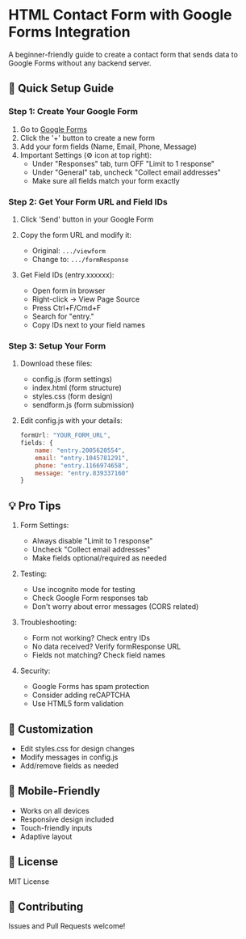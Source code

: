 # HTML Contact Form with Google Forms Integration
A beginner-friendly guide to create a contact form that sends data to Google Forms without any backend server.

## 🚀 Quick Setup Guide

### Step 1: Create Your Google Form
1. Go to [Google Forms](https://forms.google.com)
2. Click the '+' button to create a new form
3. Add your form fields (Name, Email, Phone, Message)
4. Important Settings (⚙️ icon at top right):
   - Under "Responses" tab, turn OFF "Limit to 1 response"
   - Under "General" tab, uncheck "Collect email addresses"
   - Make sure all fields match your form exactly

### Step 2: Get Your Form URL and Field IDs
1. Click 'Send' button in your Google Form
2. Copy the form URL and modify it:
   - Original: `.../viewform`
   - Change to: `.../formResponse`

3. Get Field IDs (entry.xxxxxx):
   - Open form in browser
   - Right-click → View Page Source
   - Press Ctrl+F/Cmd+F
   - Search for "entry."
   - Copy IDs next to your field names

### Step 3: Setup Your Form
1. Download these files:
   - config.js (form settings)
   - index.html (form structure)
   - styles.css (form design)
   - sendform.js (form submission)

2. Edit config.js with your details:
   ```javascript
   formUrl: "YOUR_FORM_URL",
   fields: {
       name: "entry.2005620554",
       email: "entry.1045781291",
       phone: "entry.1166974658",
       message: "entry.839337160"
   }
   ```

## 💡 Pro Tips
1. Form Settings:
   - Always disable "Limit to 1 response"
   - Uncheck "Collect email addresses"
   - Make fields optional/required as needed

2. Testing:
   - Use incognito mode for testing
   - Check Google Form responses tab
   - Don't worry about error messages (CORS related)

3. Troubleshooting:
   - Form not working? Check entry IDs
   - No data received? Verify formResponse URL
   - Fields not matching? Check field names

4. Security:
   - Google Forms has spam protection
   - Consider adding reCAPTCHA
   - Use HTML5 form validation

## 🎨 Customization
- Edit styles.css for design changes
- Modify messages in config.js
- Add/remove fields as needed

## 📱 Mobile-Friendly
- Works on all devices
- Responsive design included
- Touch-friendly inputs
- Adaptive layout

## 📄 License
MIT License

## 🤝 Contributing
Issues and Pull Requests welcome!
